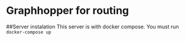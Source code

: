 # Graphhopper for routing
##Server instalation
This server is with docker compose.
 You must run `docker-compose up`
